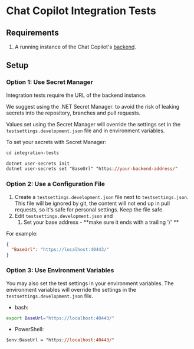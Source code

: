 ﻿# Chat Copilot Integration Tests

## Requirements

1. A running instance of the Chat Copilot's [backend](../webapi/README.md).

## Setup

### Option 1: Use Secret Manager

Integration tests require the URL of the backend instance.

We suggest using the .NET Secret Manager.
to avoid the risk of leaking secrets into the repository, branches and pull requests.

Values set using the Secret Manager will override the settings set in the `testsettings.development.json` file and in environment variables.

To set your secrets with Secret Manager:

```ps
cd integration-tests

dotnet user-secrets init
dotnet user-secrets set "BaseUrl" "https://your-backend-address/"
```

### Option 2: Use a Configuration File

1. Create a `testsettings.development.json` file next to `testsettings.json`. This file will be ignored by git,
   the content will not end up in pull requests, so it's safe for personal settings. Keep the file safe.
2. Edit `testsettings.development.json` and
    1. Set your base address - **make sure it ends with a trailing '/' **

For example:

```json
{
  "BaseUrl": "https://localhost:40443/"
}
```

### Option 3: Use Environment Variables
You may also set the test settings in your environment variables. The environment variables will override the settings in the `testsettings.development.json` file.

- bash:

```bash
export BaseUrl="https://localhost:40443/"
```

- PowerShell:

```ps
$env:BaseUrl = "https://localhost:40443/"
```
